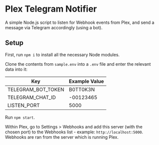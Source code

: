 # Plex Telegram Notifier

A simple Node.js script to listen for Webhook events from Plex, and send a message via Telegram accordingly (using a bot).

## Setup

First, run `npm i` to install all the necessary Node modules.

Clone the contents from `sample.env` into a `.env` file and enter the relevant data into it:

| Key                | Example Value |
| ------------------ | ------------- |
| TELEGRAM_BOT_TOKEN | B0TT0K3N      |
| TELEGRAM_CHAT_ID   | -00123465     |
| LISTEN_PORT        | 5000          |

Run `npm start`.

Within Plex, go to Settings > Webhooks and add this server (with the chosen port) to the Webhooks list - example: `http://localhost:5000`. Webhooks are ran from the server which is running Plex.
